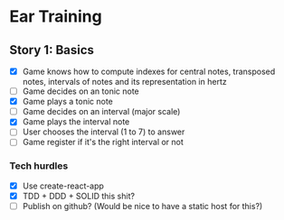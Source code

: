 # Ear Training

## Story 1: Basics

- [x] Game knows how to compute indexes for central notes, transposed notes, intervals of notes and its representation in hertz
- [ ] Game decides on an tonic note
- [x] Game plays a tonic note
- [ ] Game decides on an interval (major scale)
- [x] Game plays the interval note
- [ ] User chooses the interval (1 to 7) to answer
- [ ] Game register if it's the right interval or not

### Tech hurdles

- [x] Use create-react-app
- [x] TDD + DDD + SOLID this shit?
- [ ] Publish on github? (Would be nice to have a static host for this?)
